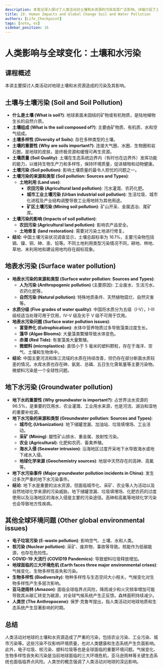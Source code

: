 ```yaml
---
description: 本笔记深入探讨了人类活动对土壤和水资源的污染及其广泛影响。详细介绍了土壤的组成、重要性及污染来源、类型和影响，包括中国土壤污染现状。阐述了地表水污染的来源、水质分级及富营养化、微塑料等问题，并分析了中国地表水污染状况。重点讨论了地下水污染的重要性、来源、类型及事件，强调了其脆弱性。最后，简要提及了电子垃圾、核污染等其他全球环境问题，并将气候变化、生物多样性丧失和污染列为地球面临的三大危机，引入了人类世的概念。
title: 19. Human Impacts and Global Change Soil and Water Pollution
authors: [Life_Checkpoint]
tags: [note, es]
sidebar_position: 16
---
```

# 人类影响与全球变化：土壤和水污染

## 课程概述

本讲主要探讨人类活动对地球土壤和水资源造成的污染及其影响。

## 土壤与土壤污染 (Soil and Soil Pollution)

*   **什么是土壤 (What is soil?)**: 地球表面未固结的矿物或有机物质，是陆地植物生长的自然介质。
*   **土壤组成 (What is the soil composed of?)**: 主要由矿物质、有机质、水和空气组成。
*   **土壤多样性 (Diversity of Soils)**: 存在多种类型的土壤。
*   **土壤的重要性 (Why are soils important?)**: 连接大气圈、水圈、生物圈和岩石圈，是地球的皮肤，是终极资源和缓慢可再生资源。
*   **土壤质量 (Soil Quality)**: 土壤在生态系统边界内（有时也在边界外）发挥功能的能力，以维持生物生产力和多样性，保持环境质量，促进植物和动物健康。
*   **土壤污染 (Soil pollution)**: 影响土壤质量的最令人担忧的问题之一。
*   **土壤污染的来源和类型 (Soil pollution: Sources and Types)**:
    *   **土地利用 (Land use)**:
        *   **农田污染 (Agricultural land pollution)**: 污水灌溉、农药化肥。
        *   **城市工业土壤污染 (Urban industrial soil pollution)**: 生活垃圾、城市化进程及产业结构调整导致工业用地转为其他用途。
        *   **矿区土壤污染 (Mining soil pollution)**: 矿山开采、金属选冶、尾矿库。
*   **土壤污染的影响 (Impacts of soil pollution)**:
    *   **农田污染 (Agricultural land pollution)**: 影响农产品安全。
    *   **土地修复 (land restoration)**: 需要对污染土地进行修复。
*   **结论**: 中国土壤污染状况调查显示，土壤总超标率为 16.1%，主要污染物包括镉、镍、铜、砷、汞、铅等。不同土地利用类型污染情况不同，耕地、林地、草地、未利用地和建设用地均存在超标现象。

## 地表水污染 (Surface water pollution)

*   **地表水污染的来源和类型 (Surface water pollution: Sources and Types)**:
    *   **人为污染 (Anthropogenic pollution)** (主要原因): 工业废水、生活污水、农药化肥等。
    *   **自然污染 (Natural pollution)**: 特殊地质条件、天然植物腐烂、自然灾害等。
*   **水质分级 (Five grades of water quality)**: 中国将水质分为五级（I-V），I-III 级经适当处理可用于饮用，IV-V 级及劣于 V 级不可用于饮用。
*   **地表水污染问题 (Surface water pollution issues)**:
    *   **富营养化 (Eutrophication)**: 水体中营养物质过多导致藻类过度生长。
    *   **藻华 (Algae Blooms)**: 大量藻类繁殖导致水体变色。
    *   **赤潮 (Red Tide)**: 有害藻类大量繁殖。
    *   **微塑料 (microplastics)**: 直径小于 5 毫米的塑料颗粒，存在于海洋、空气、土壤和生物体中。
*   **结论**: 中国主要河流和珠江流域的水质在持续改善，但仍存在部分断面水质较差的情况。水库水质也存在砷、氨氮、总磷、五日生化需氧量等主要污染物。微塑料污染是一个全球性问题。

## 地下水污染 (Groundwater pollution)

*   **地下水的重要性 (Why groundwater is important?)**: 占世界淡水资源的 96.5%，是重要的饮用水、农业灌溉、工业用水来源，也是河流、湖泊和湿地的重要补给源。
*   **地下水污染的来源和类型 (Groundwater pollution: Sources and Types)**:
    *   **城市化 (Urbanization)**: 地下储罐泄漏、加油站、垃圾填埋场、工业活动。
    *   **采矿 (Mining)**: 酸性矿山排水、重金属、放射性污染。
    *   **农业 (Agricultural)**: 化肥和农药、畜禽养殖。
    *   **海水入侵 (Seawater intrusion)**: 沿海地区过度开采地下水导致海水或地下咸水入侵。
    *   **地球化学来源 (Geochemistry sources)**: 地层中天然存在的高砷、高氟等。
*   **地下水污染事件 (Major groundwater pollution incidents in China)**: 发生过多次严重的地下水污染事件。
*   **结论**: 地下水是重要的淡水资源，但面临城市化、采矿、农业等人为活动以及自然地球化学来源的污染威胁。地下储罐泄漏、垃圾填埋场、化肥农药的过度使用以及沿海地区的海水入侵是主要的污染途径。高砷和高氟等地球化学污染也会导致地方性疾病。

## 其他全球环境问题 (Other global environmental issues)

*   **电子垃圾污染 (E-waste pollution)**: 影响空气、土壤、水和人类。
*   **核污染 (Nuclear pollution)**: 采矿、废弃物、事故等导致。核能作为低碳能源，也存在危险性。
*   **COVID-19 大流行 (COVID19 Pandemics)**: 导致塑料垃圾释放增加。
*   **地球面临的三大环境危机 (Earth faces three major environmental crises)**: 气候变化、生物多样性丧失和污染。
*   **生物多样性 (Biodiversity)**: 物种多样性与生态空间大小相关。气候变化对生物多样性产生多层次影响。
*   **亚马逊雨林 (Amazon)**: 面临全球临界点风险，降雨减少和火灾频率增加可能导致其从碳汇转变为碳源，对全球气候系统产生正反馈。森林面积持续减少。
*   **人类世 (The Anthropocene)**: 保罗·克鲁岑提出，指人类活动对地球地质和生态系统产生显著影响的时期。

## 总结

人类活动对地球的土壤和水资源造成了严重的污染，包括农业污染、工业污染、城市污染等。这些污染不仅影响环境质量，也对人类健康和生态系统产生负面影响。此外，电子垃圾、核污染、塑料垃圾等也是全球面临的重要环境问题。气候变化、生物多样性丧失和污染是当前地球面临的三大环境危机，亚马逊雨林等关键生态系统也面临临界点风险。人类世的概念强调了人类活动对地球的深远影响。